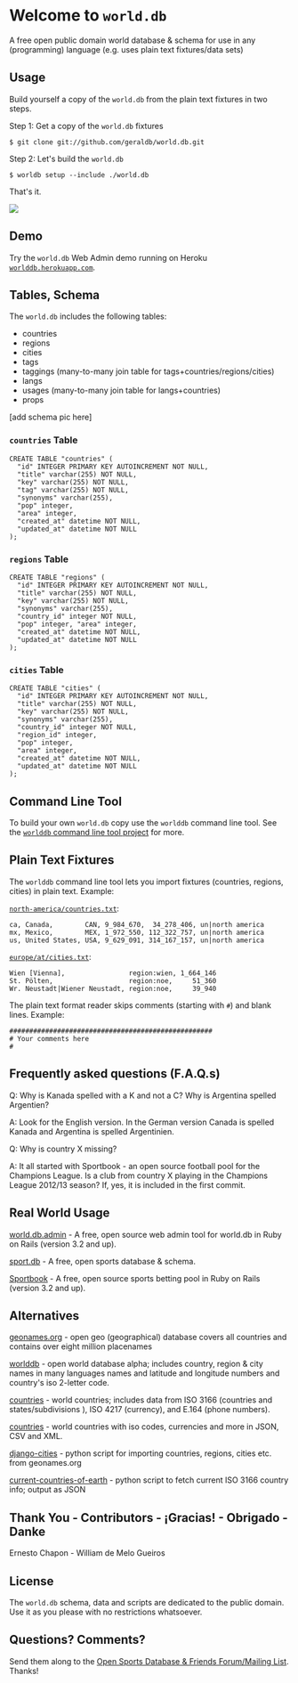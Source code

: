 # Welcome to `world.db`

A free open public domain world database & schema
for use in any (programming) language
(e.g. uses plain text fixtures/data sets)


## Usage

Build yourself a copy of the `world.db` from the plain text fixtures
in two steps.

Step 1:  Get a copy of the `world.db` fixtures

    $ git clone git://github.com/geraldb/world.db.git

Step 2:  Let's build the `world.db`

    $ worldb setup --include ./world.db

That's it.

![](https://raw.github.com/geraldb/world.db/master/i/sqlitestudio.png)


## Demo

Try the `world.db` Web Admin demo running
on Heroku [`worlddb.herokuapp.com`](http://worlddb.herokuapp.com).

## Tables, Schema

The `world.db` includes the following tables:

* countries
* regions
* cities
* tags
* taggings (many-to-many join table for tags+countries/regions/cities)
* langs
* usages (many-to-many join table for langs+countries)
* props

[add schema pic here]

###  `countries` Table

    CREATE TABLE "countries" (
      "id" INTEGER PRIMARY KEY AUTOINCREMENT NOT NULL,
      "title" varchar(255) NOT NULL,
      "key" varchar(255) NOT NULL,
      "tag" varchar(255) NOT NULL,
      "synonyms" varchar(255),
      "pop" integer,
      "area" integer,
      "created_at" datetime NOT NULL,
      "updated_at" datetime NOT NULL
    );

###  `regions` Table

    CREATE TABLE "regions" (
      "id" INTEGER PRIMARY KEY AUTOINCREMENT NOT NULL,
      "title" varchar(255) NOT NULL,
      "key" varchar(255) NOT NULL,
      "synonyms" varchar(255),
      "country_id" integer NOT NULL,
      "pop" integer, "area" integer,
      "created_at" datetime NOT NULL,
      "updated_at" datetime NOT NULL
    );

###  `cities` Table

    CREATE TABLE "cities" (
      "id" INTEGER PRIMARY KEY AUTOINCREMENT NOT NULL,
      "title" varchar(255) NOT NULL,
      "key" varchar(255) NOT NULL,
      "synonyms" varchar(255),
      "country_id" integer NOT NULL,
      "region_id" integer,
      "pop" integer,
      "area" integer,
      "created_at" datetime NOT NULL,
      "updated_at" datetime NOT NULL
    );


## Command Line Tool

To build your own `world.db` copy
use the `worlddb` command line tool.
See the [`worlddb` command line tool project](https://github.com/geraldb/world.db.ruby)
for more.


## Plain Text Fixtures

The `worlddb` command line tool lets you import fixtures (countries, regions, cities)
in plain text. Example:

[`north-america/countries.txt`](https://github.com/geraldb/world.db/blob/master/north-america/countries.txt):

```
ca, Canada,        CAN, 9_984_670,  34_278_406, un|north america
mx, Mexico,        MEX, 1_972_550, 112_322_757, un|north america
us, United States, USA, 9_629_091, 314_167_157, un|north america
```

[`europe/at/cities.txt`](https://github.com/geraldb/world.db/blob/master/europe/at/cities.txt):

```
Wien [Vienna],                region:wien, 1_664_146
St. Pölten,                   region:noe,     51_360
Wr. Neustadt|Wiener Neustadt, region:noe,     39_940
```

The plain text format reader skips comments (starting with `#`)
and blank lines. Example:

```
###################################################
# Your comments here
#
```


## Frequently asked questions (F.A.Q.s)

Q: Why is Kanada spelled with a K and not a C? Why is Argentina spelled Argentien?

A: Look for the English version. In the German version Canada is spelled Kanada
and Argentina is spelled Argentinien.
 
Q: Why is country X missing?

A: It all started with Sportbook - an open source football pool for the Champions League.
Is a club from country X playing in the  Champions League 2012/13 season? If, yes, it is included
in the first commit. 


## Real World Usage

[world.db.admin](https://github.com/geraldb/world.db.admin) - A free, open source web admin tool for world.db in Ruby on Rails (version 3.2 and up).

[sport.db](https://github.com/geraldb/sport.db) - A free, open sports database & schema.

[Sportbook](http://geraldb.github.com/sportbook) - A free, open source sports betting pool
in Ruby on Rails (version 3.2 and up). 


## Alternatives

[geonames.org](http://geonames.org) - open geo (geographical) database covers all countries and contains over eight million placenames

[worlddb](http://code.google.com/p/worlddb) -  open world database alpha; includes country, region & city names in many languages names and latitude and longitude numbers and country's iso 2-letter code.

[countries](https://github.com/hexorx/countries) - world countries; includes data from ISO 3166 (countries and states/subdivisions ), ISO 4217 (currency), and E.164 (phone numbers).

[countries](https://github.com/mledoze/countries) - world countries with iso codes, currencies and more in JSON, CSV and XML.

[django-cities](https://github.com/coderholic/django-cities) - python script for importing countries, regions, cities etc. from geonames.org

[current-countries-of-earth](https://github.com/ewheeler/current-countries-of-earth) - python script to fetch current ISO 3166 country info; output as JSON



## Thank You - Contributors - ¡Gracias! - Obrigado - Danke

Ernesto Chapon - William de Melo Gueiros

## License

The `world.db` schema, data and scripts are dedicated to the public domain.
Use it as you please with no restrictions whatsoever.

## Questions? Comments?

Send them along to the [Open Sports Database & Friends Forum/Mailing List](http://groups.google.com/group/opensport). Thanks!